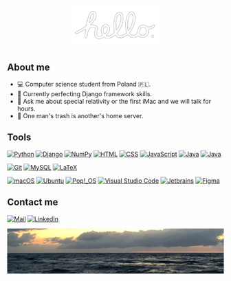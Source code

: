 <a href="https://www.youtube.com/watch?v=2B-XwPjn9YY">
<div align="center">
    <img src="./images/hello.png" alt="Macintosh hello" width="200"/>
</div>
</a>

<h2>About me</h2>
<ul>
    <li>💻 Computer science student from Poland 🇵🇱.</li>
    <li>🔭 Currently perfecting Django framework skills.</li>
    <li>💬 Ask me about special relativity or the first iMac and we will talk for hours.</li>
    <li>💾 One man's trash is another's home server.</li>
</ul>

<h2>Tools</h2>

<a href="https://www.python.org"><img src="https://img.shields.io/badge/-Python-5B5658?style=for-the-badge&logo=python" alt="Python"></a>
<a href="https://www.djangoproject.com"><img src="https://img.shields.io/badge/-Django-5B5658?style=for-the-badge&logo=django" alt="Django"></a>
<a href="https://numpy.org"><img src="https://img.shields.io/badge/-NumPy-5B5658?style=for-the-badge&logo=numpy" alt="NumPy"></a>
<a href="https://developer.mozilla.org/en-US/docs/Web/HTML"><img src="https://img.shields.io/badge/-HTML-5B5658?style=for-the-badge&logo=html5" alt="HTML"></a>
<a href="https://developer.mozilla.org/en-US/docs/Web/CSS"><img src="https://img.shields.io/badge/-CSS-5B5658?style=for-the-badge&logo=css3" alt="CSS"></a>
<a href="https://www.javascript.com"><img src="https://img.shields.io/badge/-JavaScript-5B5658?style=for-the-badge&logo=javascript" alt="JavaScript"></a>
<a href="https://dev.java"><img src="https://img.shields.io/badge/-Java-5B5658?style=for-the-badge&logo=oracle" alt="Java"></a>
<a href="https://cplusplus.com"><img src="https://img.shields.io/badge/-C++-5B5658?style=for-the-badge&logo=cplusplus" alt="Java"></a>

<a href="https://git-scm.com"><img src="https://img.shields.io/badge/-Git-5B5658?style=for-the-badge&logo=git" alt="Git"></a>
<a href="https://www.mysql.com"><img src="https://img.shields.io/badge/-MySQL-5B5658?style=for-the-badge&logo=mysql" alt="MySQL"></a>
<a href="https://www.latex-project.org"><img src="https://img.shields.io/badge/-Latex-5B5658?style=for-the-badge&logo=latex" alt="LaTeX"></a>

<a href="https://www.apple.com/macos/"><img src="https://img.shields.io/badge/-macOS-5B5658?style=for-the-badge&logo=apple" alt="macOS"></a>
<a href="https://ubuntu.com"><img src="https://img.shields.io/badge/-Ubuntu-5B5658?style=for-the-badge&logo=ubuntu" alt="Ubuntu"></a>
<a href="https://pop.system76.com"><img src="https://img.shields.io/badge/-Pop!__OS-5B5658?style=for-the-badge&logo=pop!_os" alt="Pop!_OS"></a>
<a href="https://code.visualstudio.com"><img src="https://img.shields.io/badge/-VS%20Code-5B5658?style=for-the-badge&logo=visualstudiocode" alt="Visual Studio Code"></a>
<a href="https://www.jetbrains.com"><img src="https://img.shields.io/badge/-Jetbrains-5B5658?style=for-the-badge&logo=jetbrains" alt="Jetbrains"></a>
<a href="https://www.figma.com/"><img src="https://img.shields.io/badge/-Figma-5B5658?style=for-the-badge&logo=figma" alt="Figma"></a>

<h2>Contact me</h2>
<a href="mailto:igorstalmach@outlook.com"><img src="https://img.shields.io/badge/-Mail-DE685E?style=for-the-badge&logo=gmail" alt="Mail"></a>
<a href="https://www.linkedin.com/in/igorstalmach"><img src="https://img.shields.io/badge/-LinkedIn-0277B5?style=for-the-badge&logo=linkedin" alt="LinkedIn"></a>  

![photo of a beach, taken by me](./images/beach.jpeg)
